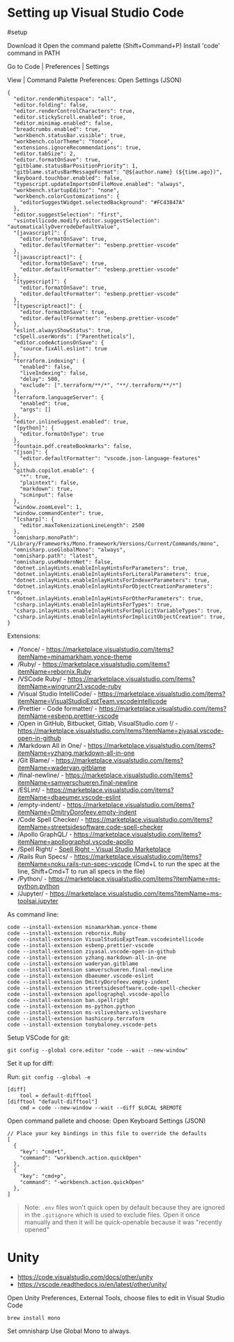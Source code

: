 # Setting up Visual Studio Code
#setup 

Download it
Open the command palette (Shift+Command+P)
Install 'code' command in PATH

Go to Code | Preferences | Settings

View | Command Palette
Preferences: Open Settings (JSON)

```
{
  "editor.renderWhitespace": "all",
  "editor.folding": false,
  "editor.renderControlCharacters": true,
  "editor.stickyScroll.enabled": true,
  "editor.minimap.enabled": false,
  "breadcrumbs.enabled": true,
  "workbench.statusBar.visible": true,
  "workbench.colorTheme": "Yoncé",
  "extensions.ignoreRecommendations": true,
  "editor.tabSize": 2,
  "editor.formatOnSave": true,
  "gitblame.statusBarPositionPriority": 1,
  "gitblame.statusBarMessageFormat": "@${author.name} (${time.ago})",
  "keyboard.touchbar.enabled": false,
  "typescript.updateImportsOnFileMove.enabled": "always",
  "workbench.startupEditor": "none",
  "workbench.colorCustomizations": {
    "editorSuggestWidget.selectedBackground": "#FC43847A"
  },
  "editor.suggestSelection": "first",
  "vsintellicode.modify.editor.suggestSelection": "automaticallyOverrodeDefaultValue",
  "[javascript]": {
    "editor.formatOnSave": true,
    "editor.defaultFormatter": "esbenp.prettier-vscode"
  },
  "[javascriptreact]": {
    "editor.formatOnSave": true,
    "editor.defaultFormatter": "esbenp.prettier-vscode"
  },
  "[typescript]": {
    "editor.formatOnSave": true,
    "editor.defaultFormatter": "esbenp.prettier-vscode"
  },
  "[typescriptreact]": {
    "editor.formatOnSave": true,
    "editor.defaultFormatter": "esbenp.prettier-vscode"
  },
  "eslint.alwaysShowStatus": true,
  "cSpell.userWords": ["Parentheticals"],
  "editor.codeActionsOnSave": {
    "source.fixAll.eslint": true
  },
  "terraform.indexing": {
    "enabled": false,
    "liveIndexing": false,
    "delay": 500,
    "exclude": [".terraform/**/*", "**/.terraform/**/*"]
  },
  "terraform.languageServer": {
    "enabled": true,
    "args": []
  },
  "editor.inlineSuggest.enabled": true,
  "[python]": {
    "editor.formatOnType": true
  },
  "fountain.pdf.createBookmarks": false,
  "[json]": {
    "editor.defaultFormatter": "vscode.json-language-features"
  },
  "github.copilot.enable": {
    "*": true,
    "plaintext": false,
    "markdown": true,
    "scminput": false
  },
  "window.zoomLevel": 1,
  "window.commandCenter": true,
  "[csharp]": {
    "editor.maxTokenizationLineLength": 2500
  },
  "omnisharp.monoPath": "/Library/Frameworks/Mono.framework/Versions/Current/Commands/mono",
  "omnisharp.useGlobalMono": "always",
  "omnisharp.path": "latest",
  "omnisharp.useModernNet": false,
  "dotnet.inlayHints.enableInlayHintsForParameters": true,
  "dotnet.inlayHints.enableInlayHintsForLiteralParameters": true,
  "dotnet.inlayHints.enableInlayHintsForIndexerParameters": true,
  "dotnet.inlayHints.enableInlayHintsForObjectCreationParameters": true,
  "dotnet.inlayHints.enableInlayHintsForOtherParameters": true,
  "csharp.inlayHints.enableInlayHintsForTypes": true,
  "csharp.inlayHints.enableInlayHintsForImplicitVariableTypes": true,
  "csharp.inlayHints.enableInlayHintsForImplicitObjectCreation": true,
}
```

Extensions:

* /Yonce/ - https://marketplace.visualstudio.com/items?itemName=minamarkham.yonce-theme
* /Ruby/ - https://marketplace.visualstudio.com/items?itemName=rebornix.Ruby
* /VSCode Ruby/ - https://marketplace.visualstudio.com/items?itemName=wingrunr21.vscode-ruby
* /Visual Studio IntelliCode/ - https://marketplace.visualstudio.com/items?itemName=VisualStudioExptTeam.vscodeintellicode
* /Prettier - Code formatter/ - https://marketplace.visualstudio.com/items?itemName=esbenp.prettier-vscode
* /Open in GitHub, Bitbucket, Gitlab, VisualStudio.com !/ - https://marketplace.visualstudio.com/items?itemName=ziyasal.vscode-open-in-github
* /Markdown All in One/ - https://marketplace.visualstudio.com/items?itemName=yzhang.markdown-all-in-one
* /Git Blame/ - https://marketplace.visualstudio.com/items?itemName=waderyan.gitblame
* /final-newline/ - https://marketplace.visualstudio.com/items?itemName=samverschueren.final-newline
* /ESLint/ - https://marketplace.visualstudio.com/items?itemName=dbaeumer.vscode-eslint
* /empty-indent/ - https://marketplace.visualstudio.com/items?itemName=DmitryDorofeev.empty-indent
* /Code Spell Checker/ - https://marketplace.visualstudio.com/items?itemName=streetsidesoftware.code-spell-checker
* /Apollo GraphQL/ - https://marketplace.visualstudio.com/items?itemName=apollographql.vscode-apollo
* /Spell Right/ - [Spell Right - Visual Studio Marketplace](https://marketplace.visualstudio.com/items?itemName=ban.spellright)
* /Rails Run Specs/ - https://marketplace.visualstudio.com/items?itemName=noku.rails-run-spec-vscode (Cmd+L to run the spec at the line, Shift+Cmd+T to run all specs in the file)
* /Python/ - https://marketplace.visualstudio.com/items?itemName=ms-python.python
* /Jupyter/ - https://marketplace.visualstudio.com/items?itemName=ms-toolsai.jupyter

As command line:

```
code --install-extension minamarkham.yonce-theme
code --install-extension rebornix.Ruby
code --install-extension VisualStudioExptTeam.vscodeintellicode
code --install-extension esbenp.prettier-vscode
code --install-extension ziyasal.vscode-open-in-github
code --install-extension yzhang.markdown-all-in-one
code --install-extension waderyan.gitblame
code --install-extension samverschueren.final-newline
code --install-extension dbaeumer.vscode-eslint
code --install-extension DmitryDorofeev.empty-indent
code --install-extension streetsidesoftware.code-spell-checker
code --install-extension apollographql.vscode-apollo
code --install-extension ban.spellright
code --install-extension ms-python.python
code --install-extension ms-vsliveshare.vsliveshare
code --install-extension hashicorp.terraform
code --install-extension tonybaloney.vscode-pets
```


Setup VSCode for git:

```
git config --global core.editor "code --wait --new-window"
```


Set it up for diff:

Run: `git config --global -e`

```
[diff]
    tool = default-difftool
[difftool "default-difftool"]
    cmd = code --new-window --wait --diff $LOCAL $REMOTE
```

Open command pallete and choose: Open Keyboard Settings (JSON)

```
// Place your key bindings in this file to override the defaults
[
  {
    "key": "cmd+t",
    "command": "workbench.action.quickOpen"
  },
  {
    "key": "cmd+p",
    "command": "-workbench.action.quickOpen"
  },
]
```

> Note: `.env` files won't quick open by default because they are ignored in the `.gitignore` which is used to exclude files. Open it once manually and then it will be quick-openable because it was "recently opened"

# Unity

- https://code.visualstudio.com/docs/other/unity
- https://vscode.readthedocs.io/en/latest/other/unity/

Open Unity Preferences, External Tools, choose files to edit in Visual Studio Code

```
brew install mono
```

Set omnisharp Use Global Mono to always.